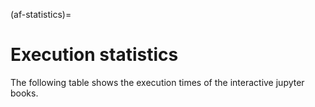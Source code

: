 (af-statistics)=
# Execution statistics

The following table shows the execution times of the interactive jupyter books.

```{nb-exec-table}
```